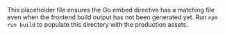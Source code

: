 This placeholder file ensures the Go embed directive has a matching file
even when the frontend build output has not been generated yet.
Run `npm run build` to populate this directory with the production assets.
